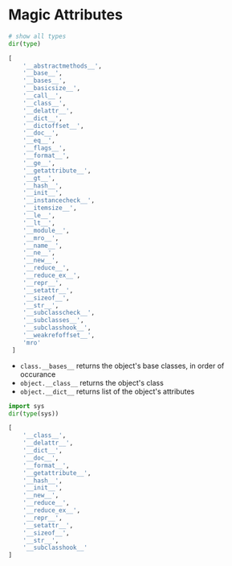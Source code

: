 # Magic Attributes

```python
# show all types
dir(type)

[
    '__abstractmethods__',
    '__base__',
    '__bases__',
    '__basicsize__',
    '__call__',
    '__class__',
    '__delattr__',
    '__dict__',
    '__dictoffset__',
    '__doc__',
    '__eq__',
    '__flags__',
    '__format__',
    '__ge__',
    '__getattribute__',
    '__gt__',
    '__hash__',
    '__init__',
    '__instancecheck__',
    '__itemsize__',
    '__le__',
    '__lt__',
    '__module__',
    '__mro__',
    '__name__',
    '__ne__',
    '__new__',
    '__reduce__',
    '__reduce_ex__',
    '__repr__',
    '__setattr__',
    '__sizeof__',
    '__str__',
    '__subclasscheck__',
    '__subclasses__',
    '__subclasshook__',
    '__weakrefoffset__',
    'mro'
 ]
 ```

* `class.__bases__` returns the object's base classes, in order of occurance
* `object.__class__` returns the object's class
* `object.__dict__` returns list of the object's attributes


```python
import sys
dir(type(sys))

[
    '__class__',
    '__delattr__',
    '__dict__',
    '__doc__',
    '__format__',
    '__getattribute__',
    '__hash__',
    '__init__',
    '__new__',
    '__reduce__',
    '__reduce_ex__',
    '__repr__',
    '__setattr__',
    '__sizeof__',
    '__str__',
    '__subclasshook__'
]
```

